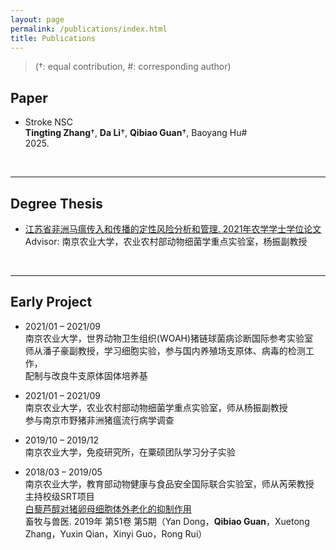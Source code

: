 ```yaml
---
layout: page
permalink: /publications/index.html
title: Publications
---
```


> (†: equal contribution, #: corresponding author)

## Paper

- Stroke NSC<br>**Tingting Zhang**†, **Da Li**†, **Qibiao Guan**†, Baoyang Hu#<br>2025.<br>

  <br>

---

## Degree Thesis

- [江苏省非洲马瘟传入和传播的定性风险分析和管理. 2021年农学学士学位论文](https://mushan-guan.github.io/mypaper/thesis/NJAU.pdf)<br>Advisor: 南京农业大学，农业农村部动物细菌学重点实验室，杨振副教授<br>

  <br>

---

## Early Project

- 2021/01 – 2021/09<br>南京农业大学，世界动物卫生组织(WOAH)猪链球菌病诊断国际参考实验室<br>师从潘子豪副教授，学习细胞实验，参与国内养殖场支原体、病毒的检测工作，<br>配制与改良牛支原体固体培养基

  

- 2021/01 – 2021/09<br>南京农业大学，农业农村部动物细菌学重点实验室，师从杨振副教授<br>参与南京市野猪非洲猪瘟流行病学调查

  

- 2019/10 – 2019/12<br>南京农业大学，免疫研究所，在粟硕团队学习分子实验

  

- 2018/03 – 2019/05<br>南京农业大学，教育部动物健康与食品安全国际联合实验室，师从芮荣教授<br>主持校级SRT项目<br>[白藜芦醇对猪卵母细胞体外老化的抑制作用](https://mushan-guan.github.io/mypaper/thesis/VET.pdf)<br>畜牧与兽医. 2019年  第51卷 第5期（Yan Dong，**Qibiao Guan**，Xuetong Zhang，Yuxin Qian，Xinyi Guo，Rong Rui）
